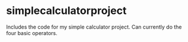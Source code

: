 # simplecalculatorproject
Includes the code for my simple calculator project. Can currently do the four basic operators.
